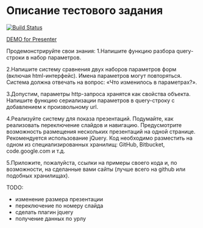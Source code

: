 Описание тестового задания
==============
[![Build Status](https://travis-ci.org/imevs/YandexTestTask.png?branch=master)](https://travis-ci.org/imevs/YandexTestTask)

[DEMO for Presenter](http://guarded-badlands-2827.herokuapp.com/tasks/4.html)

Продемонстрируйте свои знания:
1.Напишите функцию разбора query-строки в набор параметров.

2.Напишите систему сравнения двух наборов параметров форм (включая html-интерфейс).
    Имена параметров могут повторяться.
    Система должна отвечать на вопрос: «Что изменилось в параметрах?».

3.Допустим, параметры http-запроса хранятся как свойства объекта.
    Напишите функцию сериализации параметров в query-строку с добавлением к произвольному url.

4.Реализуйте систему для показа презентаций.
    Подумайте, как реализовать переключение слайдов и навигацию.
    Предусмотрите возможность размещения нескольких презентаций на одной странице.
    Рекомендуется использование jQuery.
    Код необходимо разместить на одном из специализированных хранилищ:
    GitHub, Bitbucket, code.google.com и т.д.

5.Приложите, пожалуйста, ссылки на примеры своего кода и, по возможности,
    на сделанные вами сайты (лучше всего на github или подобных хранилищах).

TODO:
* изменение размера презентации
* переключение по номеру слайда
* сделать плагин jquery
* получение данных по урлу